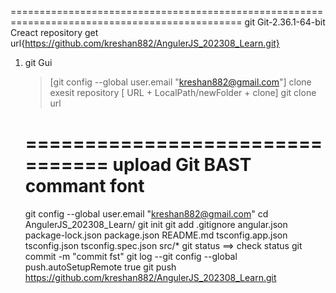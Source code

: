 ==============================================================================================
git 
Git-2.36.1-64-bit
Creact repository get url{https://github.com/kreshan882/AngulerJS_202308_Learn.git}
1) git Gui
	>[git config --global user.email "kreshan882@gmail.com"]
	clone exesit repository [ URL  +  LocalPath/newFolder + clone]
	git clone url
	
	================================
	upload Git BAST commant font
	================================
	git config --global user.email "kreshan882@gmail.com"
	cd AngulerJS_202308_Learn/
	git init
	git add .gitignore angular.json package-lock.json package.json README.md tsconfig.app.json tsconfig.json tsconfig.spec.json src/*
	git status  ==> check status 
	git commit -m "commit fst"
	git log
	--git config --global push.autoSetupRemote true
	git push https://github.com/kreshan882/AngulerJS_202308_Learn.git
